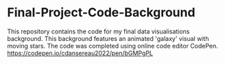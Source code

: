 # Final-Project-Code-Background
This repository contains the code for my final data visualisations background. This background features an animated 'galaxy' visual with moving stars.
The code was completed using online code editor CodePen.
https://codepen.io/cdansereau2022/pen/bGMPgPL
